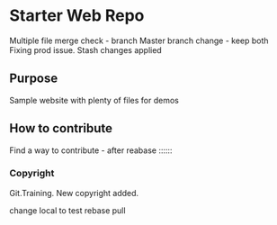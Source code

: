 # Starter Web Repo

Multiple file merge check - branch
Master branch change - keep both
Fixing prod issue. Stash changes applied

## Purpose

Sample website with plenty of files for demos

## How to contribute

Find a way to contribute - after reabase ::::::

### Copyright

Git.Training.
New copyright added.


change local to test rebase pull
